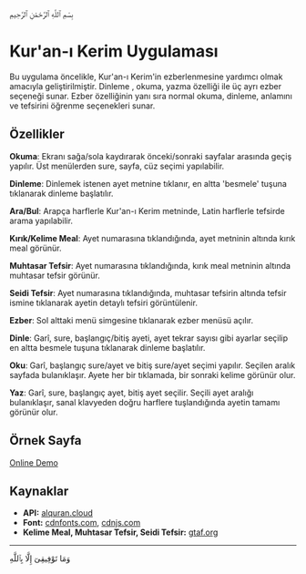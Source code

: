 
بِسْمِ ٱللَّهِ ٱلرَّحْمَٰنِ ٱلرَّحِيمِ

# Kur'an-ı Kerim Uygulaması

Bu uygulama öncelikle, Kur'an-ı Kerim'in ezberlenmesine yardımcı olmak amacıyla geliştirilmiştir. Dinleme , okuma, yazma özelliği ile üç ayrı ezber seçeneği sunar. Ezber özelliğinin yanı sıra normal  okuma,  dinleme, anlamını ve tefsirini öğrenme  seçenekleri sunar.

## Özellikler

 **Okuma**: Ekranı sağa/sola kaydırarak önceki/sonraki sayfalar arasında geçiş yapılır. Üst menülerden sure, sayfa, cüz seçimi yapılabilir.
 
 **Dinleme**: Dinlemek istenen ayet metnine tıklanır, en altta 'besmele' tuşuna tıklanarak dinleme başlatılır.
 
 **Ara/Bul**: Arapça harflerle Kur'an-ı Kerim metninde, Latin harflerle tefsirde arama yapılabilir.
 
 **Kırık/Kelime Meal**: Ayet numarasına tıklandığında, ayet metninin altında kırık meal görünür.
 
 **Muhtasar Tefsir**: Ayet numarasına tıklandığında, kırık meal metninin altında muhtasar tefsir görünür.
 
 **Seidi Tefsir**: Ayet numarasına tıklandığında, muhtasar tefsirin altında tefsir ismine tıklanarak ayetin detaylı tefsiri görüntülenir.
 
 **Ezber**: Sol alttaki menü simgesine tıklanarak ezber menüsü açılır.
 
   **Dinle**: Garî, sure, başlangıç/bitiş ayeti, ayet tekrar sayısı gibi ayarlar seçilip en altta besmele tuşuna tıklanarak dinleme başlatılır.
    
   **Oku**: Garî, başlangıç sure/ayet ve bitiş sure/ayet seçimi yapılır. Seçilen aralık sayfada bulanıklaşır. Ayete her bir tıklamada, bir sonraki kelime görünür olur.
     
   **Yaz**: Garî, sure, başlangıç ayet, bitiş ayet seçilir. Seçili ayet aralığı bulanıklaşır, sanal klavyeden doğru harflere tuşlandığında ayetin tamamı görünür olur.

## Örnek Sayfa

[Online Demo](https://mustafakilic13.github.io/kuranikerim)

## Kaynaklar

- **API:** [alquran.cloud](https://alquran.cloud/)
- **Font:** [cdnfonts.com](https://www.cdnfonts.com/), [cdnjs.com](https://cdnjs.com/)
- **Kelime Meal, Muhtasar Tefsir, Seidi Tefsir:** [gtaf.org](https://gtaf.org/)

---

وَمَا تَوْفِيقِىٓ إِلَّا بِٱللَّهِ
